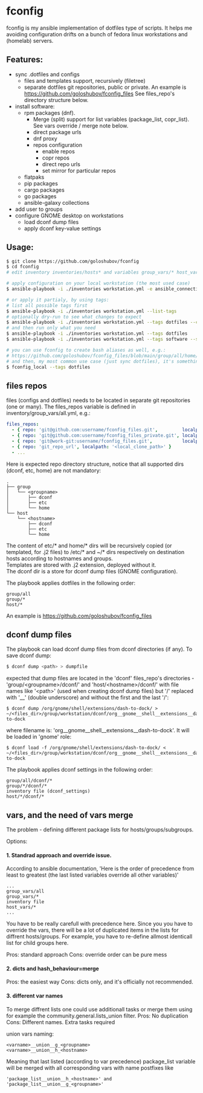# fconfig
fconfig is my ansible implementation of dotfiles type of scripts. It helps me avoiding configuration drifts on a bunch of fedora linux workstations and (homelab) servers.

## Features:
- sync .dotfiles and configs
  - files and templates support, recursively (filetree)
  - separate dotfiles git repositories, public or private. An example is https://github.com/goloshubov/fconfig_files See files_repo's directory structure below.
- install software:
  - rpm packages (dnf). 
    - Merge (split) support for list variables (package_list, copr_list). See vars override / merge note below.
    - direct package urls
    - dnf proxy
    - repos configuration
      - enable repos
      - copr repos
      - direct repo urls
      - set mirror for particular repos
  - flatpaks
  - pip packages
  - cargo packages
  - go packages
  - ansible-galaxy collections
- add user to groups
- configure GNOME desktop on workstations 
  - load dconf dump files
  - apply dconf key-value settings

## Usage:
```bash
$ git clone https://github.com/goloshubov/fconfig
$ cd fconfig
# edit inventory inventories/hosts* and variables group_vars/* host_vars/*

# apply configuration on your local workstation (the most used case)
$ ansible-playbook -i ./inventories workstation.yml -e ansible_connection=local --limit $(hostname)

# or apply it partialy, by using tags:
# list all possible tags first
$ ansible-playbook -i ./inventories workstation.yml --list-tags
# optionally dry-run to see what changes to expect
$ ansible-playbook -i ./inventories workstation.yml --tags dotfiles --check --diff -vv
# and then run only what you need
$ ansible-playbook -i ./inventories workstation.yml --tags dotfiles
$ ansible-playbook -i ./inventories workstation.yml --tags software --skip-tags flatpaks
```
```bash
# you can use fconfig to create bash aliases as well, e.g.: 
# https://github.com/goloshubov/fconfig_files/blob/main/group/all/home/.bashrc.d/aliases.sh
# and then, my most common use case (just sync dotfiles), it's something like:
$ fconfig_local --tags dotfiles
```

## files repos
files (configs and dotfiles) needs to be located in separate git repositories (one or many). The files_repos variable is defined in inventory/group_vars/all.yml, e.g.:

```yaml
files_repos:
  - { repo: 'git@github.com:username/fconfig_files.git',         localpath: '~/git/github/fconfig_files' }
  - { repo: 'git@github.com:username/fconfig_files_private.git', localpath: '~/git/github/fconfig_files_private' }
  - { repo: 'git@work-git:username/fconfig_files.git',           localpath: '~/git/work/fconfig_files' }
  - { repo: 'git_repo_url', localpath: '<local_clone_path>' }
  - ...
```

Here is expected repo directory structure, notice that all supported dirs (dconf, etc, home) are not mandatory:
```
.
├── group
│   └── <groupname>
│       ├── dconf
│       ├── etc
│       └── home
└── host
    └── <hostname>
        ├── dconf
        ├── etc
        └── home
```
The content of etc/* and home/* dirs will be recursively copied (or templated, for .j2 files) to /etc/* and ~/* dirs respectively on destination hosts according to hostnames and groups.\
Templates are stored with .j2 extension, deployed without it.\
The dconf dir is a store for dconf dump files (GNOME configuration).

The playbook applies dotfiles in the following order:
```
group/all
group/*
host/*
```
An example is https://github.com/goloshubov/fconfig_files

## dconf dump files

The playbook can load dconf dump files from dconf directories (if any). To save dconf dump:
```bash
$ dconf dump <path> > dumpfile
```
expected that dump files are located in the 'dconf' files_repo's directories - 'group/\<groupname\>/dconf/' and 'host/\<hostname\>/dconf/' with file names like '\<path\>' (used when creating dconf dump files) but '/' replaced with '__' (double underscore) and without the first and the last '/'\:
```
$ dconf dump /org/gnome/shell/extensions/dash-to-dock/ > ~/<files_dir>/group/workstation/dconf/org__gnome__shell__extensions__dash-to-dock
```
where filename is: 'org__gnome__shell__extensions__dash-to-dock'. It will be loaded in 'gnome' role:
```
$ dconf load -f /org/gnome/shell/extensions/dash-to-dock/ < ~/<files_dir>/group/workstation/dconf/org__gnome__shell__extensions__dash-to-dock
```
The playbook applies dconf settings in the following order:
```
group/all/dconf/*
group/*/dconf/*
inventory file (dconf_settings)
host/*/dconf/*
```


## vars, and the need of vars merge
The problem - defining different package lists for hosts/groups/subgroups.

Options:

#### 1. Standrad approach and override issue.
According to ansible documentation,
'Here is the order of precedence from least to greatest (the last listed variables override all other variables)'
```
...
group_vars/all
group_vars/*
inventory file
host_vars/*
...
```
You have to be really carefull with precedence here. Since you you have to override the vars, there will be a lot of duplicated items in the lists for diffrent hosts/groups. For example, you have to re-define allmost identicall list for child groups here.

Pros: standard approach
Cons: override order can be pure mess

#### 2. dicts and hash_behaviour=merge
Pros: the easiest way
Cons: dicts only, and it's officially not recommended.

#### 3. different var names
To merge diffrent lists one could use additionall tasks or merge them using for example the community.general.lists_union filter.
Pros: No duplication
Cons: Different names. Extra tasks required

union vars naming:
```
<varname>__union__g_<groupname>
<varname>__union__h_<hostname>
```
Meaning that last listed (according to var precedence) package_list variable will be merged with all corresponding vars with name postfixes like
```
'package_list__union__h_<hostname>' and  'package_list__union__g_<groupname>'
```
